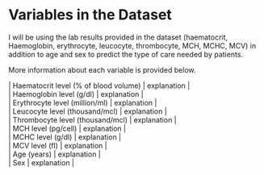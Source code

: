 # Variables in the Dataset

I will be using the lab results provided in the dataset (haematocrit, Haemoglobin, erythrocyte, leucocyte, thrombocyte, MCH, MCHC, MCV) in addition to age and sex to predict the type of care needed by patients.

More information about each variable is provided below.

| Haematocrit level (% of blood volume) | explanation |  
| Haemoglobin level (g/dl) | explanation |  
| Erythrocyte level (million/ml) | explanation |  
| Leucocyte level (thousand/mcl) | explanation |  
| Thrombocyte level (thousand/mcl) | explanation |  
| MCH level (pg/cell) | explanation |  
| MCHC level (g/dl) | explanation |  
| MCV level (fl) | explanation |  
| Age (years) | explanation |  
| Sex | explanation |  